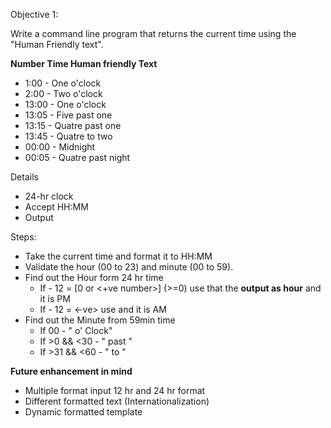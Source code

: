 Objective 1: 

Write a command line program that returns the current time using the "Human Friendly text".

**Number Time Human friendly Text**

- 1:00 - One o'clock
- 2:00 - Two o'clock
- 13:00 - One o'clock
- 13:05 - Five past one
- 13:15 - Quatre past one
- 13:45 - Quatre to two
- 00:00 - Midnight
- 00:05 - Quatre past night

Details
- 24-hr clock
- Accept HH:MM
- Output <String>

Steps:
- Take the current time and format it to HH:MM
- Validate the hour (00 to 23) and minute (00 to 59).
- Find out the Hour form 24 hr time
    - If <Hour> - 12 = [0  or <+ve number>] (>=0)
        use that the **output as hour**
        and it is PM 
    - If <Hour> - 12 = <-ve>
        use <Hour>
        and it is AM
- Find out the Minute from 59min time
    - If 00 - "<Minute In Word> o' Clock"
    - If >0 && <30 - "<Minute In Word> past <Hour>"
    - If >31 && <60 - "<Minute In Word> to <Hour>"


**Future enhancement in mind**
- Multiple format input 12 hr and 24 hr format
- Different formatted text (Internationalization)
- Dynamic formatted template 

